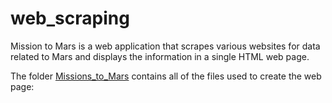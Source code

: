 # web_scraping

Mission to Mars is a web application that scrapes various websites for data related to Mars and displays the information in a single HTML web page.

The folder <a href="https://github.com/cspence001/web_scraping_challenge/tree/main/Missions_to_Mars">Missions_to_Mars</a> contains all of the files used to create the web page:



